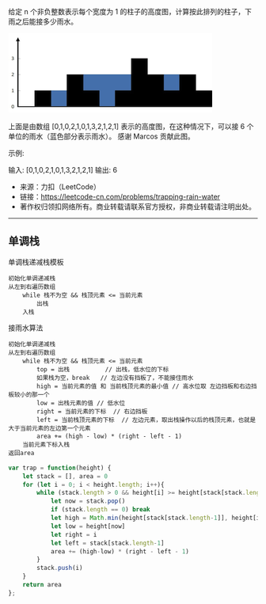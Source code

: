 给定 n 个非负整数表示每个宽度为 1 的柱子的高度图，计算按此排列的柱子，下雨之后能接多少雨水。

![接雨水](../images/rainwatertrap.png)

上面是由数组 [0,1,0,2,1,0,1,3,2,1,2,1] 表示的高度图，在这种情况下，可以接 6 个单位的雨水（蓝色部分表示雨水）。 感谢 Marcos 贡献此图。

示例:

输入: [0,1,0,2,1,0,1,3,2,1,2,1]
输出: 6

- 来源：力扣（LeetCode）
- 链接：https://leetcode-cn.com/problems/trapping-rain-water
- 著作权归领扣网络所有。商业转载请联系官方授权，非商业转载请注明出处。

---

## 单调栈

单调栈递减栈模板

```template
初始化单调递减栈
从左到右遍历数组
    while 栈不为空 && 栈顶元素 <= 当前元素
        出栈
    入栈
```

接雨水算法

```argorithm
初始化单调递减栈
从左到右遍历数组
    while 栈不为空 && 栈顶元素 <= 当前元素
        top = 出栈          // 出栈，低水位的下标
        如果栈为空，break   // 左边没有挡板了，不能接住雨水
        high = 当前元素的值 和 当前栈顶元素的最小值 // 高水位取 左边挡板和右边挡板较小的那一个
        low = 出栈元素的值 // 低水位
        right = 当前元素的下标  // 右边挡板
        left = 当前栈顶元素的下标  // 左边元素，取出栈操作以后的栈顶元素，也就是大于当前元素的左边第一个元素
        area += (high - low) * (right - left - 1)
    当前元素下标入栈
返回area
```

```javascript
var trap = function(height) {
    let stack = [], area = 0
    for (let i = 0; i < height.length; i++){
        while (stack.length > 0 && height[i] >= height[stack[stack.length-1]]){
            let now = stack.pop()
            if (stack.length == 0) break
            let high = Math.min(height[stack[stack.length-1]], height[i])
            let low = height[now]
            let right = i
            let left = stack[stack.length-1]
            area += (high-low) * (right - left - 1)
        }
        stack.push(i)
    }
    return area
};
```
